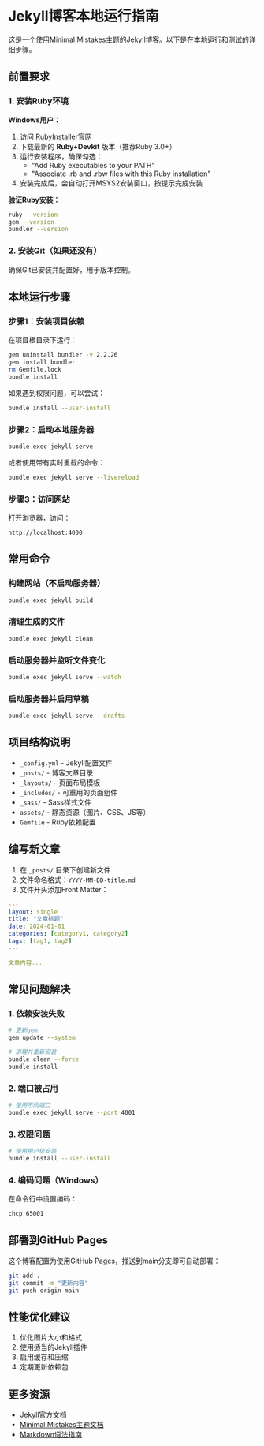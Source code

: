 # Jekyll博客本地运行指南

这是一个使用Minimal Mistakes主题的Jekyll博客。以下是在本地运行和测试的详细步骤。

## 前置要求

### 1. 安装Ruby环境

**Windows用户：**
1. 访问 [RubyInstaller官网](https://rubyinstaller.org/downloads/)
2. 下载最新的 **Ruby+Devkit** 版本（推荐Ruby 3.0+）
3. 运行安装程序，确保勾选：
   - "Add Ruby executables to your PATH"
   - "Associate .rb and .rbw files with this Ruby installation"
4. 安装完成后，会自动打开MSYS2安装窗口，按提示完成安装

**验证Ruby安装：**
```bash
ruby --version
gem --version
bundler --version
```

### 2. 安装Git（如果还没有）
确保Git已安装并配置好，用于版本控制。

## 本地运行步骤

### 步骤1：安装项目依赖
在项目根目录下运行：
```bash
gem uninstall bundler -v 2.2.26
gem install bundler
rm Gemfile.lock
bundle install
```

如果遇到权限问题，可以尝试：
```bash
bundle install --user-install
```

### 步骤2：启动本地服务器
```bash
bundle exec jekyll serve
```

或者使用带有实时重载的命令：
```bash
bundle exec jekyll serve --livereload
```

### 步骤3：访问网站
打开浏览器，访问：
```
http://localhost:4000
```

## 常用命令

### 构建网站（不启动服务器）
```bash
bundle exec jekyll build
```

### 清理生成的文件
```bash
bundle exec jekyll clean
```

### 启动服务器并监听文件变化
```bash
bundle exec jekyll serve --watch
```

### 启动服务器并启用草稿
```bash
bundle exec jekyll serve --drafts
```

## 项目结构说明

- `_config.yml` - Jekyll配置文件
- `_posts/` - 博客文章目录
- `_layouts/` - 页面布局模板
- `_includes/` - 可重用的页面组件
- `_sass/` - Sass样式文件
- `assets/` - 静态资源（图片、CSS、JS等）
- `Gemfile` - Ruby依赖配置

## 编写新文章

1. 在 `_posts/` 目录下创建新文件
2. 文件命名格式：`YYYY-MM-DD-title.md`
3. 文件开头添加Front Matter：

```yaml
---
layout: single
title: "文章标题"
date: 2024-01-01
categories: [category1, category2]
tags: [tag1, tag2]
---

文章内容...
```

## 常见问题解决

### 1. 依赖安装失败
```bash
# 更新gem
gem update --system

# 清理并重新安装
bundle clean --force
bundle install
```

### 2. 端口被占用
```bash
# 使用不同端口
bundle exec jekyll serve --port 4001
```

### 3. 权限问题
```bash
# 使用用户级安装
bundle install --user-install
```

### 4. 编码问题（Windows）
在命令行中设置编码：
```bash
chcp 65001
```

## 部署到GitHub Pages

这个博客配置为使用GitHub Pages，推送到main分支即可自动部署：
```bash
git add .
git commit -m "更新内容"
git push origin main
```

## 性能优化建议

1. 优化图片大小和格式
2. 使用适当的Jekyll插件
3. 启用缓存和压缩
4. 定期更新依赖包

## 更多资源

- [Jekyll官方文档](https://jekyllrb.com/docs/)
- [Minimal Mistakes主题文档](https://mmistakes.github.io/minimal-mistakes/)
- [Markdown语法指南](https://www.markdownguide.org/)